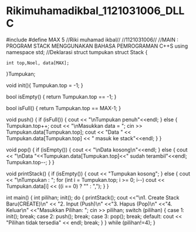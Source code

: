 # Rikimuhamadikbal_1121031006_DLLC
#include <iostream>
#define MAX 5
//Riki muhamad ikbal//
//1121031006//
//MAIN : PROGRAM STACK MENGGUNAKAN BAHASA PEMROGRAMAN C++S
using namespace std;
//Deklarasi struct tumpukan
struct Stack {
    
	int top,Noel, data[MAX];
    
}Tumpukan;

void init(){
	Tumpukan.top = -1;
}

bool isEmpty() {
  return Tumpukan.top == -1;
}

bool isFull() {
	return Tumpukan.top == MAX-1;
}

void push() {
   if (isFull()) {
		cout << "\nTumpukan penuh"<<endl;
	}
	else {
    Tumpukan.top++;
    cout << "\nMasukkan data = "; cin >> Tumpukan.data[Tumpukan.top];
    cout << "Data " << Tumpukan.data[Tumpukan.top] << " masuk ke stack"<<endl;
	}
}

void pop() {
	if (isEmpty()) {
		cout << "\nData kosong\n"<<endl;
	}
	else {
    cout << "\nData "<<Tumpukan.data[Tumpukan.top]<<" sudah terambil"<<endl;
    Tumpukan.top--;
	}
}

void printStack() {
	if (isEmpty()) {
		cout << "Tumpukan kosong";
	}
	else {
    cout << "\nTumpukan : ";
		for (int i = Tumpukan.top; i >= 0; i--)
			cout << Tumpukan.data[i] << ((i == 0) ? "" : ",");
	}
}

int main() {
	int pilihan;
	init();
	do {
    printStack();
		cout <<"\n1. Create Stack Baru(CREATE)\n"
        << "2. Input (Push)\n"
        <<"3. Hapus (Pop)\n"
        <<"4. Keluar\n"
        <<"Masukkan Pilihan: ";
		cin >> pilihan;
		switch (pilihan)
		{
        case 1:
			init();
			break;
		case 2:
			push();
			break;
		case 3:
			pop();
			break;
		default:
      cout << "Pilihan tidak tersedia" << endl;
			break;
		}
	} while (pilihan!=4);
}
